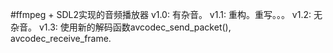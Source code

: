 #ffmpeg + SDL2实现的音频播放器
v1.0: 有杂音。
v1.1: 重构。重写。。。
v1.2: 无杂音。
v1.3: 使用新的解码函数avcodec_send_packet(), avcodec_receive_frame.   

